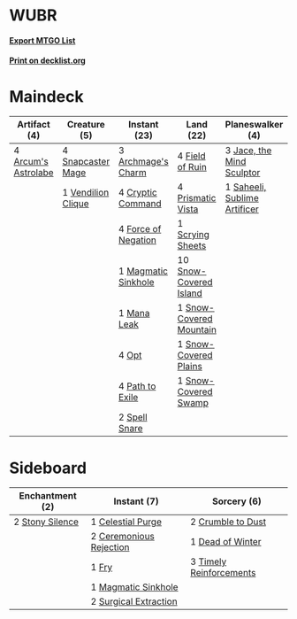 # WUBR

#### [Export MTGO List](../collection/WUBR/WUBR.txt)
#### [Print on decklist.org](http://decklist.org/?deckmain=3%09Archmage's%20Charm%0A4%09Arcum's%20Astrolabe%0A4%09Cryptic%20Command%0A2%09Dead%20of%20Winter%0A4%09Field%20of%20Ruin%0A4%09Force%20of%20Negation%0A3%09Jace,%20the%20Mind%20Sculptor%0A1%09Magmatic%20Sinkhole%0A1%09Mana%20Leak%0A4%09Opt%0A4%09Path%20to%20Exile%0A4%09Prismatic%20Vista%0A1%09Saheeli,%20Sublime%20Artificer%0A1%09Scrying%20Sheets%0A4%09Snapcaster%20Mage%0A10%09Snow-Covered%20Island%0A1%09Snow-Covered%20Mountain%0A1%09Snow-Covered%20Plains%0A1%09Snow-Covered%20Swamp%0A2%09Spell%20Snare%0A1%09Vendilion%20Clique&deckside=1%09Celestial%20Purge%0A2%09Ceremonious%20Rejection%0A2%09Crumble%20to%20Dust%0A1%09Dead%20of%20Winter%0A1%09Fry%0A1%09Magmatic%20Sinkhole%0A2%09Stony%20Silence%0A2%09Surgical%20Extraction%0A3%09Timely%20Reinforcements)
# Maindeck

|                                         Artifact (4)                                         |                                        Creature (5)                                         |                                         Instant (23)                                         |                                            Land (22)                                             |                                           Planeswalker (4)                                            |                                        Sorcery (2)                                        |
|----------------------------------------------------------------------------------------------|---------------------------------------------------------------------------------------------|----------------------------------------------------------------------------------------------|--------------------------------------------------------------------------------------------------|-------------------------------------------------------------------------------------------------------|-------------------------------------------------------------------------------------------|
|4 [Arcum's Astrolabe](http://gatherer.wizards.com/Pages/Card/Details.aspx?multiverseid=464169)|4 [Snapcaster Mage](http://gatherer.wizards.com/Pages/Card/Details.aspx?multiverseid=227676) |3 [Archmage's Charm](http://gatherer.wizards.com/Pages/Card/Details.aspx?multiverseid=463989) |4 [Field of Ruin](http://gatherer.wizards.com/Pages/Card/Details.aspx?multiverseid=435415)        |3 [Jace, the Mind Sculptor](http://gatherer.wizards.com/Pages/Card/Details.aspx?multiverseid=442051)   |2 [Dead of Winter](http://gatherer.wizards.com/Pages/Card/Details.aspx?multiverseid=464034)|
|                                                                                              |1 [Vendilion Clique](http://gatherer.wizards.com/Pages/Card/Details.aspx?multiverseid=442065)|4 [Cryptic Command](http://gatherer.wizards.com/Pages/Card/Details.aspx?multiverseid=438614)  |4 [Prismatic Vista](http://gatherer.wizards.com/Pages/Card/Details.aspx?multiverseid=464193)      |1 [Saheeli, Sublime Artificer](http://gatherer.wizards.com/Pages/Card/Details.aspx?multiverseid=461161)|                                                                                           |
|                                                                                              |                                                                                             |4 [Force of Negation](http://gatherer.wizards.com/Pages/Card/Details.aspx?multiverseid=464001)|1 [Scrying Sheets](http://gatherer.wizards.com/Pages/Card/Details.aspx?multiverseid=121204)       |                                                                                                       |                                                                                           |
|                                                                                              |                                                                                             |1 [Magmatic Sinkhole](http://gatherer.wizards.com/Pages/Card/Details.aspx?multiverseid=464084)|10 [Snow-Covered Island](http://gatherer.wizards.com/Pages/Card/Details.aspx?multiverseid=121130) |                                                                                                       |                                                                                           |
|                                                                                              |                                                                                             |1 [Mana Leak](http://gatherer.wizards.com/Pages/Card/Details.aspx?multiverseid=45242)         |1 [Snow-Covered Mountain](http://gatherer.wizards.com/Pages/Card/Details.aspx?multiverseid=121233)|                                                                                                       |                                                                                           |
|                                                                                              |                                                                                             |4 [Opt](http://gatherer.wizards.com/Pages/Card/Details.aspx?multiverseid=442948)              |1 [Snow-Covered Plains](http://gatherer.wizards.com/Pages/Card/Details.aspx?multiverseid=121267)  |                                                                                                       |                                                                                           |
|                                                                                              |                                                                                             |4 [Path to Exile](http://gatherer.wizards.com/Pages/Card/Details.aspx?multiverseid=220511)    |1 [Snow-Covered Swamp](http://gatherer.wizards.com/Pages/Card/Details.aspx?multiverseid=121256)   |                                                                                                       |                                                                                           |
|                                                                                              |                                                                                             |2 [Spell Snare](http://gatherer.wizards.com/Pages/Card/Details.aspx?multiverseid=446100)      |                                                                                                  |                                                                                                       |                                                                                           |


# Sideboard

|                                     Enchantment (2)                                      |                                           Instant (7)                                            |                                           Sorcery (6)                                            |
|------------------------------------------------------------------------------------------|--------------------------------------------------------------------------------------------------|--------------------------------------------------------------------------------------------------|
|2 [Stony Silence](http://gatherer.wizards.com/Pages/Card/Details.aspx?multiverseid=247425)|1 [Celestial Purge](http://gatherer.wizards.com/Pages/Card/Details.aspx?multiverseid=183055)      |2 [Crumble to Dust](http://gatherer.wizards.com/Pages/Card/Details.aspx?multiverseid=401850)      |
|                                                                                          |2 [Ceremonious Rejection](http://gatherer.wizards.com/Pages/Card/Details.aspx?multiverseid=417613)|1 [Dead of Winter](http://gatherer.wizards.com/Pages/Card/Details.aspx?multiverseid=464034)       |
|                                                                                          |1 [Fry](http://gatherer.wizards.com/Pages/Card/Details.aspx?multiverseid=466894)                  |3 [Timely Reinforcements](http://gatherer.wizards.com/Pages/Card/Details.aspx?multiverseid=220074)|
|                                                                                          |1 [Magmatic Sinkhole](http://gatherer.wizards.com/Pages/Card/Details.aspx?multiverseid=464084)    |                                                                                                  |
|                                                                                          |2 [Surgical Extraction](http://gatherer.wizards.com/Pages/Card/Details.aspx?multiverseid=397706)  |                                                                                                  |

